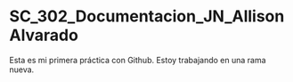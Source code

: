 # SC_302_Documentacion_JN_AllisonAlvarado
Esta es mi primera práctica con Github.
Estoy trabajando en una rama nueva.

